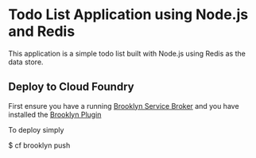 # Todo List Application using Node.js and Redis

This application is a simple todo list built with Node.js using Redis as the data store.

## Deploy to Cloud Foundry

First ensure you have a running [Brooklyn Service Broker](https://github.com/cloudfoundry-community/brooklyn-service-broker)
and you have installed the [Brooklyn Plugin](https://github.com/cloudfoundry-community/brooklyn-plugin)

To deploy simply

  $ cf brooklyn push 
